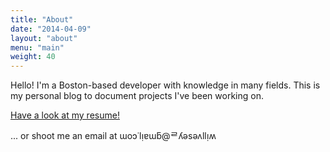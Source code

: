 ```yaml
---
title: "About"
date: "2014-04-09"
layout: "about"
menu: "main"
weight: 40
---
```


Hello! I'm a Boston-based developer with knowledge in many fields.
This is my personal blog to document projects I've been working on.

[Have a look at my resume!](https://docs.google.com/document/d/1llvKvzz8P6FbU1bLYreTmF4s0JDI6hF0j6bN8_2rDps/edit?usp=sharing)

... or shoot me an email at ɯoɔ˙lᴉɐɯƃ@ᄅʎǝsǝʌllᴉʍ
